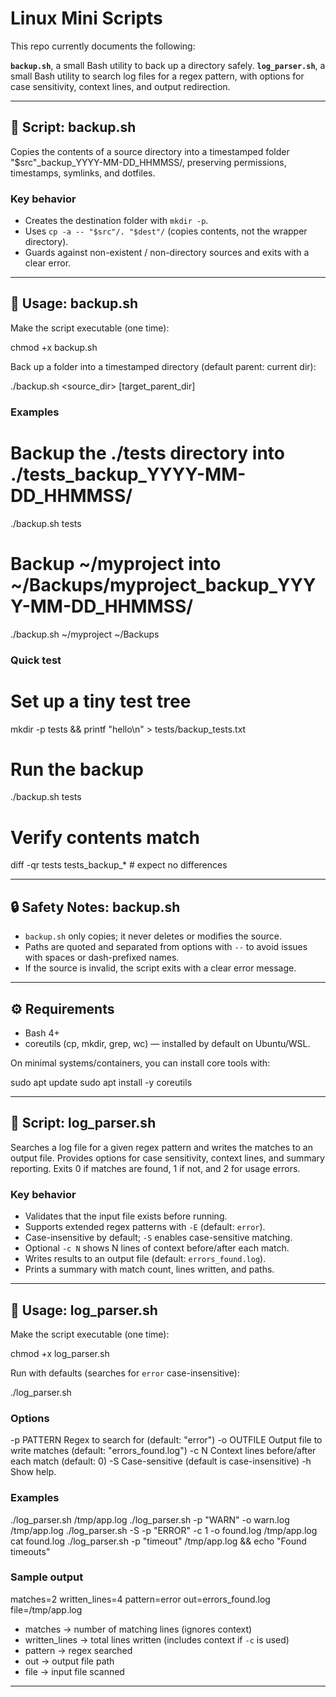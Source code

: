 # Linux Mini Scripts

This repo currently documents the following:

**`backup.sh`**, a small Bash utility to back up a directory safely.
**`log_parser.sh`**, a small Bash utility to search log files for a regex pattern, with options for case sensitivity, context lines, and output redirection.

---

## 🧰 Script: backup.sh

Copies the contents of a source directory into a timestamped folder
"$src"_backup_YYYY-MM-DD_HHMMSS/, preserving permissions, timestamps,
symlinks, and dotfiles.

### Key behavior

- Creates the destination folder with `mkdir -p`.
- Uses `cp -a -- "$src"/. "$dest"/` (copies contents, not the wrapper directory).
- Guards against non-existent / non-directory sources and exits with a clear error.

---

## 🚀 Usage: backup.sh

Make the script executable (one time):

chmod +x backup.sh

Back up a folder into a timestamped directory (default parent: current dir):

./backup.sh <source_dir> [target_parent_dir]

### Examples

# Backup the ./tests directory into ./tests_backup_YYYY-MM-DD_HHMMSS/
./backup.sh tests

# Backup ~/myproject into ~/Backups/myproject_backup_YYYY-MM-DD_HHMMSS/
./backup.sh ~/myproject ~/Backups

### Quick test

# Set up a tiny test tree
mkdir -p tests && printf "hello\n" > tests/backup_tests.txt

# Run the backup
./backup.sh tests

# Verify contents match
diff -qr tests tests_backup_*    # expect no differences

---

## 🔒 Safety Notes: backup.sh

- `backup.sh` only copies; it never deletes or modifies the source.
- Paths are quoted and separated from options with `--` to avoid issues with spaces or dash-prefixed names.
- If the source is invalid, the script exits with a clear error message.

---

## ⚙️ Requirements

- Bash 4+
- coreutils (cp, mkdir, grep, wc) — installed by default on Ubuntu/WSL.

On minimal systems/containers, you can install core tools with:

sudo apt update
sudo apt install -y coreutils

---

## 🧰 Script: log_parser.sh

Searches a log file for a given regex pattern and writes the matches to an output file.
Provides options for case sensitivity, context lines, and summary reporting.
Exits 0 if matches are found, 1 if not, and 2 for usage errors.

### Key behavior

- Validates that the input file exists before running.
- Supports extended regex patterns with `-E` (default: `error`).
- Case-insensitive by default; `-S` enables case-sensitive matching.
- Optional `-c N` shows N lines of context before/after each match.
- Writes results to an output file (default: `errors_found.log`).
- Prints a summary with match count, lines written, and paths.

---

## 🚀 Usage: log_parser.sh

Make the script executable (one time):

chmod +x log_parser.sh

Run with defaults (searches for `error` case-insensitive):

./log_parser.sh <logfile>

### Options

-p PATTERN   Regex to search for (default: "error")
-o OUTFILE   Output file to write matches (default: "errors_found.log")
-c N         Context lines before/after each match (default: 0)
-S           Case-sensitive (default is case-insensitive)
-h           Show help.

### Examples

./log_parser.sh /tmp/app.log
./log_parser.sh -p "WARN" -o warn.log /tmp/app.log
./log_parser.sh -S -p "ERROR" -c 1 -o found.log /tmp/app.log
cat found.log
./log_parser.sh -p "timeout" /tmp/app.log && echo "Found timeouts"

### Sample output

matches=2  written_lines=4  pattern=error  out=errors_found.log  file=/tmp/app.log

- matches → number of matching lines (ignores context)
- written_lines → total lines written (includes context if `-c` is used)
- pattern → regex searched
- out → output file path
- file → input file scanned

---
